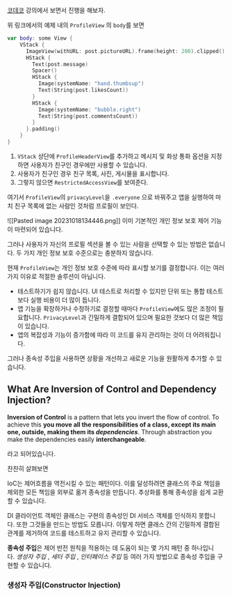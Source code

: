[코데코](https://www.kodeco.com/14223279-dependency-injection-tutorial-for-ios-getting-started) 강의에서 보면서 진행을 해보자.

위 링크에서의 예제 내의 `ProfileView` 의 `body`를 보면 
```swift
var body: some View {
    VStack {
      ImageView(withURL: post.pictureURL).frame(height: 200).clipped()
      HStack {
        Text(post.message)
        Spacer()
        HStack {
          Image(systemName: "hand.thumbsup")
          Text(String(post.likesCount))
        }
        HStack {
          Image(systemName: "bubble.right")
          Text(String(post.commentsCount))
        }
      }.padding()
    }
}
  ```

1. `VStack` 상단에 `ProfileHeaderView`를 추가하고 메시지 및 화상 통화 옵션을 지정하면 사용자가 친구인 경우에만 사용할 수 있습니다.
2. 사용자가 친구인 경우 친구 목록, 사진, 게시물을 표시합니다.
3. 그렇지 않으면 `RestrictedAccessView`를 보여준다.

여기서 `ProfileView`의 `privacyLevel`을 `.everyone` 으로 바꿔주고 앱을 실행하여 마치 친구 목록에 없는 사람인 것처럼 프로필이 보인다.

![[Pasted image 20231018134446.png]]
이미 기본적인 개인 정보 보호 제어 기능이 마련되어 있습니다. 

그러나 사용자가 자신의 프로필 섹션을 볼 수 있는 사람을 선택할 수 있는 방법은 없습니다. 두 가지 개인 정보 보호 수준으로는 충분하지 않습니다.

현재 `ProfileView`는 개인 정보 보호 수준에 따라 표시할 보기를 결정합니다. 이는 여러 가지 이유로 적절한 솔루션이 아닙니다.
- 테스트하기가 쉽지 않습니다. UI 테스트로 처리할 수 있지만 단위 또는 통합 테스트보다 실행 비용이 더 많이 듭니다.
- 앱 기능을 확장하거나 수정하기로 결정할 때마다 `ProfileView`에도 많은 조정이 필요합니다. `PrivacyLevel`과 긴밀하게 결합되어 있으며 필요한 것보다 더 많은 책임이 있습니다.
- 앱의 복잡성과 기능이 증가함에 따라 이 코드를 유지 관리하는 것이 더 어려워집니다.

그러나 종속성 주입을 사용하면 상황을 개선하고 새로운 기능을 원활하게 추가할 수 있습니다.

## What Are Inversion of Control and Dependency Injection?
**Inversion of Control** is a pattern that lets you invert the flow of control. To achieve this **you move all the responsibilities of a class, except its main one, outside, making them its _dependencies_**. Through abstraction you make the dependencies easily **interchangeable**.

라고 되어있습니다.

찬찬히 살펴보면

IoC는 제어흐름을 역전시킬 수 있는 패턴이다. 이를 달성하려면 클래스의 주요 책임을 제외한 모든 책임을 외부로 옮겨 종속성을 만듭니다. 추상화를 통해 종속성을 쉽게 교환할 수 있습니다.

DI 클라이언트 객체인 클래스는 구현의 종속성인 DI 서비스 객체를 인식하지 못합니다. 또한 그것들을 만드는 방법도 모릅니다. 이렇게 하면 클래스 간의 긴밀하게 결합된 관계를 제거하여 코드를 테스트하고 유지 관리할 수 있습니다.

**종속성 주입**은 제어 반전 원칙을 적용하는 데 도움이 되는 몇 가지 패턴 중 하나입니다. _생성자 주입_ , _세터 주입_ , _인터페이스 주입_ 등 여러 가지 방법으로 종속성 주입을 구현할 수 있습니다.
### 생성자 주입(Constructor Injection)


